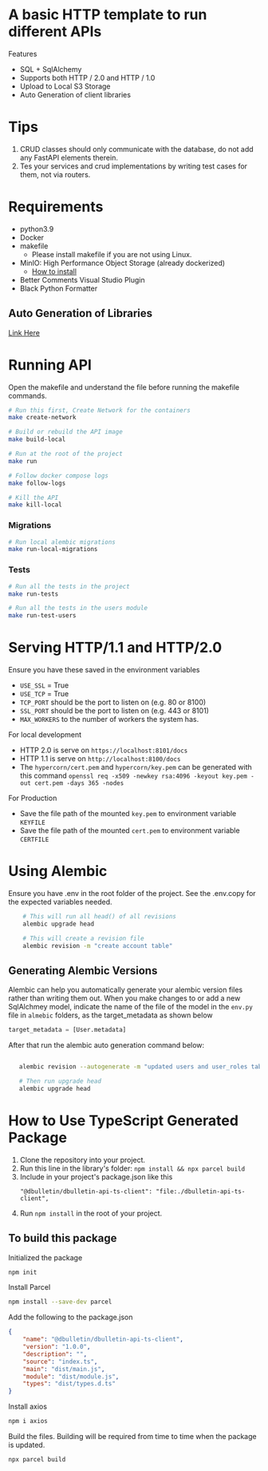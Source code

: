 # A basic HTTP template to run different APIs

Features
- SQL + SqlAlchemy
- Supports both HTTP / 2.0 and HTTP / 1.0
- Upload to Local S3 Storage
- Auto Generation of client libraries

#

# Tips
1. CRUD classes should only communicate with the database, do not add any FastAPI elements therein.
2. Tes your services and crud implementations by writing test cases for them, not via routers. 

#

# Requirements
- python3.9
- Docker
- makefile
    * Please install makefile if you are not using Linux.
- MinIO: High Performance Object Storage (already dockerized)
    * [How to install](https://hub.docker.com/r/minio/minio)
- Better Comments Visual Studio Plugin
- Black Python Formatter

## Auto Generation of Libraries
[Link Here](https://github.com/codelorhd/regnify-fastapi-template/tree/main/docs/client-libraries)

# 

# Running API
Open the makefile and understand the file before running the makefile commands.

```sh
# Run this first, Create Network for the containers
make create-network
```

```sh
# Build or rebuild the API image
make build-local
```

```sh
# Run at the root of the project
make run
```

```sh
# Follow docker compose logs
make follow-logs
```

```sh
# Kill the API
make kill-local
```

### Migrations

```sh
# Run local alembic migrations
make run-local-migrations
```

### Tests

```sh
# Run all the tests in the project
make run-tests
```


```sh
# Run all the tests in the users module
make run-test-users
```


# Serving HTTP/1.1 and HTTP/2.0
Ensure you have these saved in the environment variables
- `USE_SSL` = True
- `USE_TCP` = True
- `TCP_PORT` should be the port to listen on (e.g. 80 or 8100)
- `SSL_PORT` should be the port to listen on (e.g. 443 or 8101)
- `MAX_WORKERS` to the number of workers the system has.

For local development
- HTTP 2.0 is serve on `https://localhost:8101/docs`
- HTTP 1.1 is serve on `http://localhost:8100/docs`
- The `hypercorn/cert.pem` and `hypercorn/key.pem` can be generated with this command `openssl req -x509 -newkey rsa:4096 -keyout key.pem -out cert.pem -days 365 -nodes`

For Production
- Save the file path of the mounted `key.pem` to environment variable `KEYFILE` 
- Save the file path of the mounted `cert.pem` to environment variable `CERTFILE` 


# 

# Using Alembic

Ensure you have .env in the root folder of the project. See the .env.copy for the expected variables needed.

```sh
    # This will run all head() of all revisions
    alembic upgrade head
```

```sh
    # This will create a revision file
    alembic revision -m "create account table"
```

## Generating Alembic Versions
Alembic can help you automatically generate your alembic version files rather than writing them out.
When you make changes to or add a new SqlAlchmey model, indicate the name of the file of the model in the `env.py` file in `almebic` folders, 
as the target_metadata as shown below
```python
target_metadata = [User.metadata]
```

After that run the alembic auto generation command below:

```sh

   alembic revision --autogenerate -m "updated users and user_roles table"

   # Then run upgrade head
   alembic upgrade head
```

#

# How to Use TypeScript Generated Package
1. Clone the repository into your project.
2. Run this line in the library's folder: `npm install && npx parcel build`
3. Include in your project's package.json like this
    ```
    "@dbulletin/dbulletin-api-ts-client": "file:./dbulletin-api-ts-client",
    ```
4. Run `npm install` in the root of your project.

## To build this package
Initialized the package
```sh
npm init
```

Install Parcel
```sh
npm install --save-dev parcel
```

Add the following to the package.json
```json
{
    "name": "@dbulletin/dbulletin-api-ts-client",
    "version": "1.0.0",
    "description": "",
    "source": "index.ts",
    "main": "dist/main.js",
    "module": "dist/module.js",
    "types": "dist/types.d.ts"
}
```

Install axios
```sh
npm i axios
```

Build the files. Building will be required from time to time when the package is updated.
```sh
npx parcel build
```
